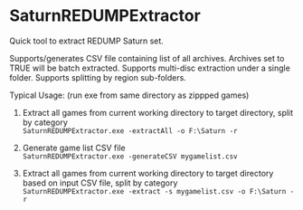 # SaturnREDUMPExtractor
Quick tool to extract REDUMP Saturn set.

Supports/generates CSV file containing list of all archives. Archives set to TRUE will be batch extracted.
Supports multi-disc extraction under a single folder.
Supports splitting by region sub-folders.


Typical Usage:
(run exe from same directory as zippped games)

1. Extract all games from current working directory to target directory, split by category<br />
```SaturnREDUMPExtractor.exe -extractAll -o F:\Saturn -r```

2. Generate game list CSV file<br />
```SaturnREDUMPExtractor.exe -generateCSV mygamelist.csv```

3. Extract all games from current working directory to target directory based on input CSV file, split by category<br />
```SaturnREDUMPExtractor.exe -extract -s mygamelist.csv -o F:\Saturn -r```

